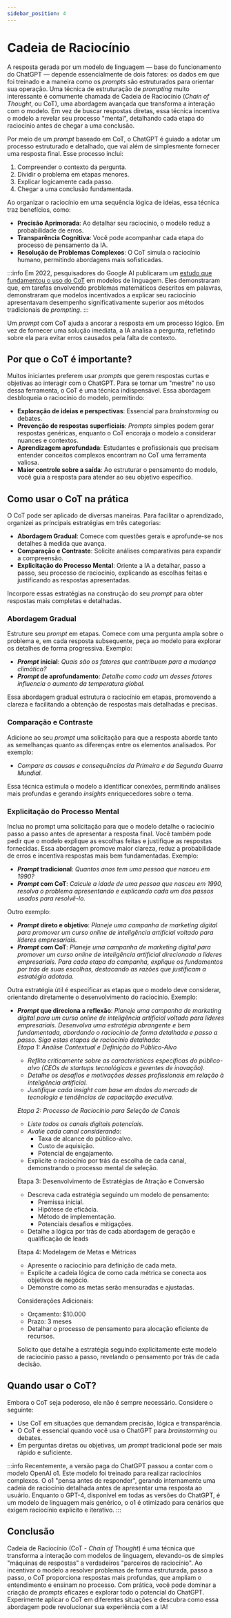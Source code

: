 ```yaml
---
sidebar_position: 4
---
```


# Cadeia de Raciocínio
A resposta gerada por um modelo de linguagem — base do funcionamento do ChatGPT — depende essencialmente de dois fatores: os dados em que foi treinado e a maneira como os *prompts* são estruturados para orientar sua operação. Uma técnica de estruturação de *prompting* muito interessante é comumente chamada de Cadeia de Raciocínio (*Chain of Thought*, ou CoT), uma abordagem avançada que transforma a interação com o modelo. Em vez de buscar respostas diretas, essa técnica incentiva o modelo a revelar seu processo "mental", detalhando cada etapa do raciocínio antes de chegar a uma conclusão.


Por meio de um *prompt* baseado em CoT, o ChatGPT é guiado a adotar um processo estruturado e detalhado, que vai além de simplesmente fornecer uma resposta final. Esse processo inclui:

1. Compreender o contexto da pergunta.
1. Dividir o problema em etapas menores.
1. Explicar logicamente cada passo.
1. Chegar a uma conclusão fundamentada.

Ao organizar o raciocínio em uma sequência lógica de ideias, essa técnica traz benefícios, como:
* **Precisão Aprimorada**: Ao detalhar seu raciocínio, o modelo reduz a probabilidade de erros.
* **Transparência Cognitiva**: Você pode acompanhar cada etapa do processo de pensamento da IA.
* **Resolução de Problemas Complexos**: O CoT simula o raciocínio humano, permitindo abordagens mais sofisticadas.

:::info
Em 2022, pesquisadores do Google AI publicaram um [estudo que fundamentou o uso do CoT](https://openreview.net/pdf?id=_VjQlMeSB_J) em modelos de linguagem. Eles demonstraram que, em tarefas envolvendo problemas matemáticos descritos em palavras, demonstraram que modelos incentivados a explicar seu raciocínio apresentavam desempenho significativamente superior aos métodos tradicionais de *prompting*.
:::

Um *prompt* com CoT ajuda a ancorar a resposta em um processo lógico. Em vez de fornecer uma solução imediata,  a IA analisa a pergunta, refletindo sobre ela para evitar erros causados pela falta de contexto.

## Por que o CoT é importante?
Muitos iniciantes preferem usar *prompts* que gerem respostas curtas e objetivas ao interagir com o ChatGPT. Para se tornar um "mestre" no uso dessa ferramenta, o CoT é uma técnica indispensável. Essa abordagem desbloqueia o raciocínio do modelo, permitindo:

- **Exploração de ideias e perspectivas**: Essencial para *brainstorming* ou debates.
- **Prevenção de respostas superficiais**: *Prompts* simples podem gerar respostas genéricas, enquanto o CoT encoraja o modelo a considerar nuances e contextos.
- **Aprendizagem aprofundada**: Estudantes e profissionais que precisam entender conceitos complexos encontram no CoT uma ferramenta valiosa.
- **Maior controle sobre a saída**: Ao estruturar o pensamento do modelo, você guia a resposta para atender ao seu objetivo específico.

## Como usar o CoT na prática
O CoT pode ser aplicado de diversas maneiras. Para facilitar o aprendizado, organizei as principais estratégias em três categorias:
* **Abordagem Gradual**: Comece com questões gerais e aprofunde-se nos detalhes à medida que avança.
* **Comparação e Contraste**: Solicite análises comparativas para expandir a compreensão.
* **Explicitação do Processo Mental**: Oriente a IA a detalhar, passo a passo, seu processo de raciocínio, explicando as escolhas feitas e justificando as respostas apresentadas.

Incorpore essas estratégias na construção do seu *prompt* para obter respostas mais completas e detalhadas.

### Abordagem Gradual
Estruture seu *prompt* em etapas. Comece com uma pergunta ampla sobre o problema e, em cada resposta subsequente, peça ao modelo para explorar os detalhes de forma progressiva. Exemplo:

- ***Prompt* inicial**: *Quais são os fatores que contribuem para a mudança climática?*
- ***Prompt* de aprofundamento**: *Detalhe como cada um desses fatores influencia o aumento da temperatura global.*

Essa abordagem gradual estrutura o raciocínio em etapas, promovendo a clareza e facilitando a obtenção de respostas mais detalhadas e precisas.

### Comparação e Contraste
Adicione ao seu *prompt* uma solicitação para que a resposta aborde tanto as semelhanças quanto as diferenças entre os elementos analisados. Por exemplo:
* *Compare as causas e consequências da Primeira e da Segunda Guerra Mundial.*

Essa técnica estimula o modelo a identificar conexões, permitindo análises mais profundas e gerando *insights* enriquecedores sobre o tema.

### Explicitação do Processo Mental
Inclua no prompt uma solicitação para que o modelo detalhe o raciocínio passo a passo antes de apresentar a resposta final. Você também pode pedir que o modelo explique as escolhas feitas e justifique as respostas fornecidas. Essa abordagem promove maior clareza, reduz a probabilidade de erros e incentiva respostas mais bem fundamentadas. Exemplo:

* ***Prompt* tradicional**: *Quantos anos tem uma pessoa que nasceu em 1990?*
* ***Prompt* com CoT**: *Calcule a idade de uma pessoa que nasceu em 1990, resolva o problema apresentando e explicando cada um dos passos usados para resolvê-lo.*

Outro exemplo:
* ***Prompt* direto e objetivo**: *Planeje uma campanha de marketing digital para promover um curso online de inteligência artificial voltado para líderes empresariais.*
* ***Prompt* com CoT**: *Planeje uma campanha de marketing digital para promover um curso online de inteligência artificial direcionado a líderes empresariais. Para cada etapa da campanha, explique os fundamentos por trás de suas escolhas, destacando as razões que justificam a estratégia adotada.*

Outra estratégia útil é especificar as etapas que o modelo deve considerar, orientando diretamente o desenvolvimento do raciocínio. Exemplo:
* ***Prompt* que direciona a reflexão**: *Planeje uma campanha de marketing digital para um curso online de inteligência artificial voltado para líderes empresariais. Desenvolva uma estratégia abrangente e bem fundamentada, abordando o raciocínio de forma detalhada e passo a passo. Siga estas etapas de raciocínio detalhado:*<br />
*Etapa 1: Análise Contextual e Definição do Público-Alvo*
  * *Reflita criticamente sobre as características específicas do público-alvo (CEOs de startups tecnológicas e gerentes de inovação).*
  * *Detalhe os desafios e motivações desses profissionais em relação à inteligência artificial.*
  * *Justifique cada insight com base em dados do mercado de tecnologia e tendências de capacitação executiva.*

  *Etapa 2: Processo de Raciocínio para Seleção de Canais*
  * *Liste todos os canais digitais potenciais.*
  * *Avalie cada canal considerando:*
    * Taxa de alcance do público-alvo.
    * Custo de aquisição.
    * Potencial de engajamento.
  * Explicite o raciocínio por trás da escolha de cada canal, demonstrando o processo mental de seleção.

  Etapa 3: Desenvolvimento de Estratégias de Atração e Conversão
  * Descreva cada estratégia seguindo um modelo de pensamento:
    * Premissa inicial.
    * Hipótese de eficácia.
    * Método de implementação.
    * Potenciais desafios e mitigações.
  * Detalhe a lógica por trás de cada abordagem de geração e qualificação de leads

  Etapa 4: Modelagem de Metas e Métricas
  * Apresente o raciocínio para definição de cada meta.
  * Explicite a cadeia lógica de como cada métrica se conecta aos objetivos de negócio.
  * Demonstre como as metas serão mensuradas e ajustadas.

  Considerações Adicionais:
  * Orçamento: $10.000
  * Prazo: 3 meses
  * Detalhar o processo de pensamento para alocação eficiente de recursos.

  Solicito que detalhe a estratégia seguindo explicitamente este modelo de raciocínio passo a passo, revelando o pensamento por trás de cada decisão.

## Quando usar o CoT?
Embora o CoT seja poderoso, ele não é sempre necessário. Considere o seguinte:
* Use CoT em situações que demandam precisão, lógica e transparência.
* O CoT é essencial quando você usa o ChatGPT para *brainstorming* ou debates.
* Em perguntas diretas ou objetivas, um *prompt* tradicional pode ser mais rápido e suficiente.

:::info
Recentemente, a versão paga do ChatGPT passou a contar com o modelo OpenAI o1. Este modelo foi treinado para realizar raciocínios complexos. O o1 "pensa antes de responder", gerando internamente uma cadeia de raciocínio detalhada antes de apresentar uma resposta ao usuário. Enquanto o GPT-4, disponível em todas as versões do ChatGPT, é um modelo de linguagem mais genérico, o o1 é otimizado para cenários que exigem raciocínio explícito e iterativo.
:::

## Conclusão
Cadeia de Raciocínio (CoT - *Chain of Thought*) é uma técnica que transforma a interação com modelos de linguagem, elevando-os de simples "máquinas de respostas" a verdadeiros "parceiros de raciocínio". Ao incentivar o modelo a resolver problemas de forma estruturada, passo a passo, o CoT proporciona respostas mais profundas, que ampliam o entendimento e ensinam no processo. Com prática, você pode dominar a criação de *prompts* eficazes e explorar todo o potencial do ChatGPT. Experimente aplicar o CoT em diferentes situações e descubra como essa abordagem pode revolucionar sua experiência com a IA!